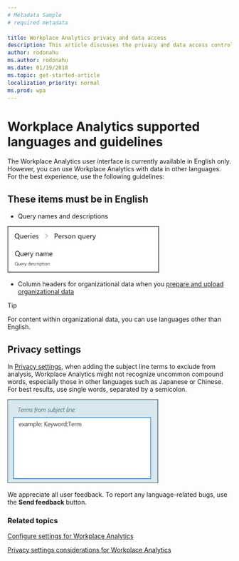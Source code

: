 ```yaml
---
# Metadata Sample
# required metadata

title: Workplace Analytics privacy and data access
description: This article discusses the privacy and data access controls available in Workplace Analytics.  
author: rodonahu
ms.author: rodonahu
ms.date: 01/19/2018
ms.topic: get-started-article
localization_priority: normal 
ms.prod: wpa
---
```

# Workplace Analytics supported languages and guidelines

The Workplace Analytics user interface is currently available in English only. However, you can use Workplace Analytics with data in other languages. For the best experience, use the following guidelines:

## These items must be in English 
* Query names and descriptions

![Query names and descriptions](../Images/WpA/Overview/query-name-description.png)

* Column headers for organizational data when you [prepare and upload organizational data](../Setup/Prepare-and-upload-organizational-data.md)

> [!TIP]
> For content within organizational data, you can use languages other than English.

## Privacy settings

In [Privacy settings](../use/settings.md#privacy-settings), when adding the subject line terms to exclude from analysis, Workplace Analytics might not recognize uncommon compound words, especially those in other languages such as Japanese or Chinese. For best results, use single words, separated by a semicolon.

![Exclude terms from subject line](../Images/WpA/Overview/exclude-terms-from-subject-line.png)
 
We appreciate all user feedback. To report any language-related bugs, use the **Send feedback** button.

### Related topics
[Configure settings for Workplace Analytics](../use/settings.md)

[Privacy settings considerations for Workplace Analytics](../Privacy/privacy-considerations.md)

